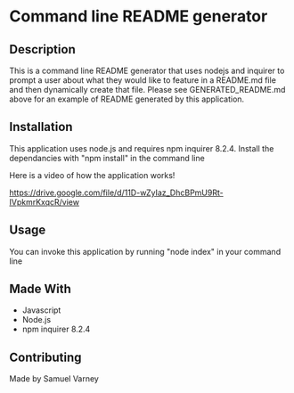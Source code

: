 
  # Command line README generator

  ## Description
  This is a command line README generator that uses nodejs and inquirer to prompt a user about what they would like to feature in a README.md file and then dynamically create that file. Please see GENERATED_README.md above for an example of README generated by this application.

  ## Installation
  This application uses node.js and requires npm inquirer 8.2.4. Install the dependancies with "npm install" in the command line

  Here is a video of how the application works!

  https://drive.google.com/file/d/11D-wZyIaz_DhcBPmU9Rt-IVpkmrKxqcR/view

  ## Usage
  You can invoke this application by running "node index" in your command line

  ## Made With
  * Javascript
  * Node.js
  * npm inquirer 8.2.4
  
  ## Contributing
  Made by Samuel Varney

  

